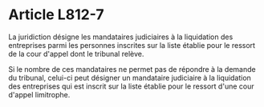 # Article L812-7

La juridiction désigne les mandataires judiciaires à la liquidation des entreprises parmi les personnes inscrites sur la liste établie pour le ressort de la cour d'appel dont le tribunal relève.

Si le nombre de ces mandataires ne permet pas de répondre à la demande du tribunal, celui-ci peut désigner un mandataire judiciaire à la liquidation des entreprises qui est inscrit sur la liste établie pour le ressort d'une cour d'appel limitrophe.
